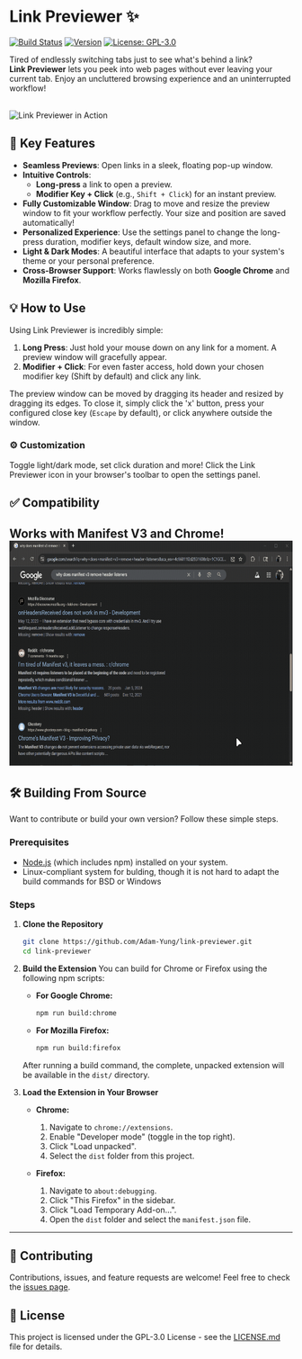 # Link Previewer ✨ 

[![Build Status](https://img.shields.io/badge/build-passing-brightgreen)](https://github.com/your-username/link-previewer)
[![Version](https://img.shields.io/badge/version-1.0.0-blue)](https://github.com/your-username/link-previewer)
[![License: GPL-3.0](https://img.shields.io/badge/License-GPL3.0-yellow.svg)](https://opensource.org/licenses/GPL)

Tired of endlessly switching tabs just to see what's behind a link?<br>
**Link Previewer** lets you peek into web pages without ever leaving your current tab. Enjoy an uncluttered browsing experience and an uninterrupted workflow!

<br>
<img src="Common/icons/firefox-demo.gif" alt="Link Previewer in Action" width="700" height="400"> 
<br>


## 🚀 Key Features

* **Seamless Previews**: Open links in a sleek, floating pop-up window.
* **Intuitive Controls**:
    * **Long-press** a link to open a preview.
    * **Modifier Key + Click** (e.g., `Shift + Click`) for an instant preview.
* **Fully Customizable Window**: Drag to move and resize the preview window to fit your workflow perfectly. Your size and position are saved automatically!
* **Personalized Experience**: Use the settings panel to change the long-press duration, modifier keys, default window size, and more.
* **Light & Dark Modes**: A beautiful interface that adapts to your system's theme or your personal preference.
* **Cross-Browser Support**: Works flawlessly on both **Google Chrome** and **Mozilla Firefox**.



## 💡 How to Use

Using Link Previewer is incredibly simple:

1.  **Long Press**: Just hold your mouse down on any link for a moment. A preview window will gracefully appear.
2.  **Modifier + Click**: For even faster access, hold down your chosen modifier key (Shift by default) and click any link.

The preview window can be moved by dragging its header and resized by dragging its edges. To close it, simply click the 'x' button, press your configured close key (`Escape` by default), or click anywhere outside the window.

### ⚙️ Customization

Toggle light/dark mode, set click duration and more! Click the Link Previewer icon in your browser's toolbar to open the settings panel.

## ✅ Compatibility
Works with Manifest V3 and Chrome!
<img src="Common/icons/chrome-demo.gif" alt="Link Previewer in Chrome" width="700" height="400"> 
---

## 🛠️ Building From Source

Want to contribute or build your own version? Follow these simple steps.

### Prerequisites

* [Node.js](https://nodejs.org/) (which includes npm) installed on your system.
* Linux-compliant system for bulding, though it is not hard to adapt the build commands for BSD or Windows

### Steps

1.  **Clone the Repository**
    ```bash
    git clone https://github.com/Adam-Yung/link-previewer.git
    cd link-previewer
    ```

2.  **Build the Extension**
    You can build for Chrome or Firefox using the following npm scripts:

    * **For Google Chrome:**
        ```bash
        npm run build:chrome
        ```
    * **For Mozilla Firefox:**
        ```bash
        npm run build:firefox
        ```
    After running a build command, the complete, unpacked extension will be available in the `dist/` directory.

3.  **Load the Extension in Your Browser**

    * **Chrome:**
        1.  Navigate to `chrome://extensions`.
        2.  Enable "Developer mode" (toggle in the top right).
        3.  Click "Load unpacked".
        4.  Select the `dist` folder from this project.

    * **Firefox:**
        1.  Navigate to `about:debugging`.
        2.  Click "This Firefox" in the sidebar.
        3.  Click "Load Temporary Add-on...".
        4.  Open the `dist` folder and select the `manifest.json` file.

---

## 🤝 Contributing

Contributions, issues, and feature requests are welcome! Feel free to check the [issues page](https://github.com/your-username/link-previewer/issues).

## 📜 License

This project is licensed under the GPL-3.0 License - see the [LICENSE.md](LICENSE.md) file for details.

